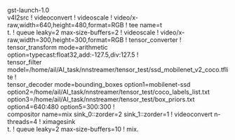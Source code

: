  gst-launch-1.0 \
    v4l2src ! videoconvert ! videoscale ! video/x-raw,width=640,height=480,format=RGB ! tee name=t \
    t. ! queue leaky=2 max-size-buffers=2 ! videoscale ! video/x-raw,width=300,height=300,format=RGB ! tensor_converter ! \
            tensor_transform mode=arithmetic option=typecast:float32,add:-127.5,div:127.5 ! \
            tensor_filter model=/home/ail/AI_task/nnstreamer/tensor_test/ssd_mobilenet_v2_coco.tflite ! \
            tensor_decoder mode=bounding_boxes option1=mobilenet-ssd option2=/home/ail/AI_task/nnstreamer/tensor_test/coco_labels_list.txt option3=/home/ail/AI_task/nnstreamer/tensor_test/box_priors.txt option4=640:480 option5=300:300 ! \
            compositor name=mix sink_0::zorder=2 sink_1::zorder=1 ! videoconvert n-threads=4 ! ximagesink \
    t. ! queue leaky=2 max-size-buffers=10 ! mix.

    
